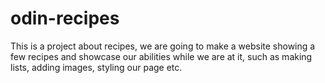 # odin-recipes
This is a project about recipes, we are going to make a website showing a few recipes and showcase our abilities while we are at it, such as making lists, adding images, styling our page etc.